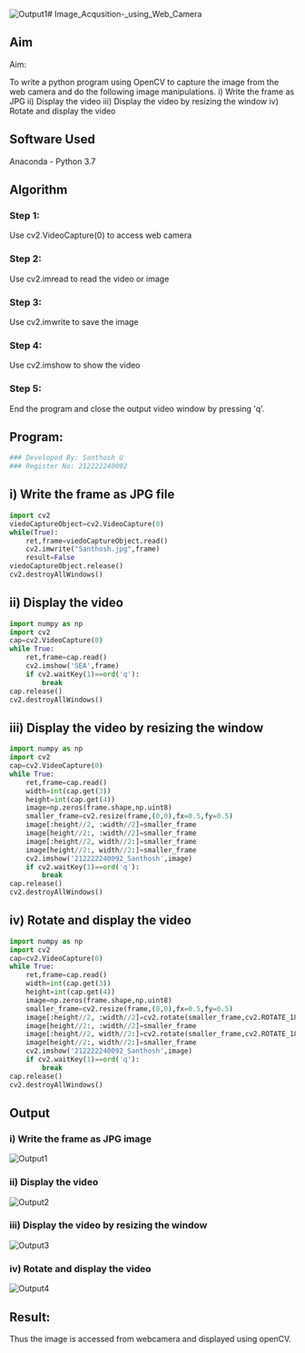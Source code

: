 ![Output1](https://github.com/SanthoshUthiraKumar/Image_Acqusition-_using_Web_Camera/assets/119477975/620b2de0-76b6-4f79-836e-330e50a80d93)# Image_Acqusition-_using_Web_Camera
## Aim
 
Aim:
 
To write a python program using OpenCV to capture the image from the web camera and do the following image manipulations.
i) Write the frame as JPG 
ii) Display the video 
iii) Display the video by resizing the window
iv) Rotate and display the video

## Software Used
Anaconda - Python 3.7
## Algorithm
### Step 1:
Use cv2.VideoCapture(0) to access web camera
<br>

### Step 2:
Use cv2.imread to read the video or image
<br>

### Step 3:
Use cv2.imwrite to save the image
<br>

### Step 4:
Use cv2.imshow to show the video
<br>

### Step 5:
End the program and close the output video window by pressing 'q'.
<br>

## Program:
``` Python
### Developed By: Santhosh U
### Register No: 212222240092
```

## i) Write the frame as JPG file
```Python
import cv2
viedoCaptureObject=cv2.VideoCapture(0)
while(True):
    ret,frame=viedoCaptureObject.read()
    cv2.imwrite("Santhosh.jpg",frame)
    result=False
viedoCaptureObject.release()
cv2.destroyAllWindows()
```
## ii) Display the video
```Python
import numpy as np
import cv2
cap=cv2.VideoCapture(0)
while True:
    ret,frame=cap.read()
    cv2.imshow('SEA',frame)
    if cv2.waitKey(1)==ord('q'):
        break
cap.release()
cv2.destroyAllWindows()
```
## iii) Display the video by resizing the window
```Python
import numpy as np
import cv2
cap=cv2.VideoCapture(0)
while True:
    ret,frame=cap.read()
    width=int(cap.get(3))
    height=int(cap.get(4))
    image=np.zeros(frame.shape,np.uint8)
    smaller_frame=cv2.resize(frame,(0,0),fx=0.5,fy=0.5)
    image[:height//2, :width//2]=smaller_frame
    image[height//2:, :width//2]=smaller_frame
    image[:height//2, width//2:]=smaller_frame
    image[height//2:, width//2:]=smaller_frame
    cv2.imshow('212222240092_Santhosh',image)
    if cv2.waitKey(1)==ord('q'):
        break
cap.release()
cv2.destroyAllWindows()
```
## iv) Rotate and display the video
```Python
import numpy as np
import cv2
cap=cv2.VideoCapture(0)
while True:
    ret,frame=cap.read()
    width=int(cap.get(3))
    height=int(cap.get(4))
    image=np.zeros(frame.shape,np.uint8)
    smaller_frame=cv2.resize(frame,(0,0),fx=0.5,fy=0.5)
    image[:height//2, :width//2]=cv2.rotate(smaller_frame,cv2.ROTATE_180)
    image[height//2:, :width//2]=smaller_frame
    image[:height//2, width//2:]=cv2.rotate(smaller_frame,cv2.ROTATE_180)
    image[height//2:, width//2:]=smaller_frame
    cv2.imshow('212222240092_Santhosh',image)
    if cv2.waitKey(1)==ord('q'):
        break
cap.release()
cv2.destroyAllWindows()
```
## Output
### i) Write the frame as JPG image
![Output1](https://github.com/SanthoshUthiraKumar/Image_Acqusition-_using_Web_Camera/assets/119477975/c5a7ed88-8250-48db-bc2c-3e99f7033b5f)

### ii) Display the video
![Output2](https://github.com/SanthoshUthiraKumar/Image_Acqusition-_using_Web_Camera/assets/119477975/b6fa7f3c-6f86-4a1b-af3c-e6848bfa9f84)

### iii) Display the video by resizing the window
![Output3](https://github.com/SanthoshUthiraKumar/Image_Acqusition-_using_Web_Camera/assets/119477975/7415e567-aa4c-4154-a247-4f3dad93da5a)

### iv) Rotate and display the video
![Output4](https://github.com/SanthoshUthiraKumar/Image_Acqusition-_using_Web_Camera/assets/119477975/e94b44d1-d1d0-4768-8526-13ea356fceb7)

## Result:
Thus the image is accessed from webcamera and displayed using openCV.

